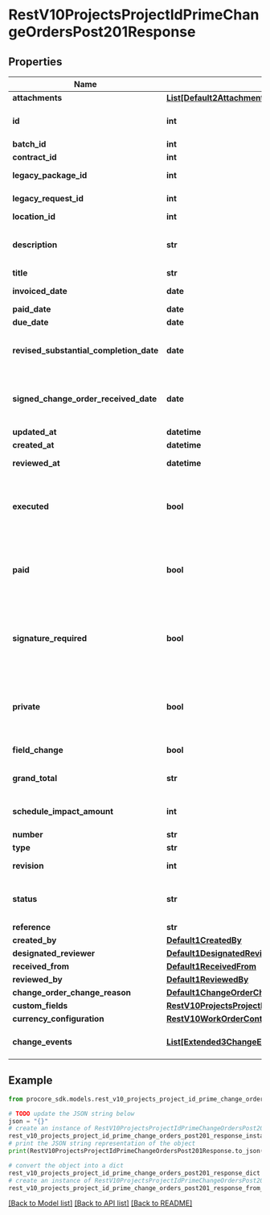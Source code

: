 # RestV10ProjectsProjectIdPrimeChangeOrdersPost201Response


## Properties

Name | Type | Description | Notes
------------ | ------------- | ------------- | -------------
**attachments** | [**List[Default2AttachmentsInner]**](Default2AttachmentsInner.md) | Attachments | [optional] 
**id** | **int** | Prime Change Order ID | [optional] 
**batch_id** | **int** | Batch ID | [optional] 
**contract_id** | **int** | Contract ID | [optional] 
**legacy_package_id** | **int** | Legacy Package ID | [optional] 
**legacy_request_id** | **int** | Legacy Request ID | [optional] 
**location_id** | **int** | Location ID | [optional] 
**description** | **str** | Description of the Prime Change Order | [optional] 
**title** | **str** | Title | [optional] 
**invoiced_date** | **date** | Invoiced date | [optional] 
**paid_date** | **date** | Paid date | [optional] 
**due_date** | **date** | Due date | [optional] 
**revised_substantial_completion_date** | **date** | Revised substantial completion date | [optional] 
**signed_change_order_received_date** | **date** | Signed change order received date | [optional] 
**updated_at** | **datetime** |  | [optional] 
**created_at** | **datetime** | Created at | [optional] 
**reviewed_at** | **datetime** | Approved date | [optional] 
**executed** | **bool** | Whether or not the Prime Change Order is executed | [optional] 
**paid** | **bool** | Whether or not the Prime Change Order is paid | [optional] 
**signature_required** | **bool** | Whether or not a signature is required on the Prime Change Order | [optional] 
**private** | **bool** | Only show this Contract to Admins and specific Accessors | [optional] 
**field_change** | **bool** | Field change | [optional] 
**grand_total** | **str** | Total including markup | [optional] 
**schedule_impact_amount** | **int** | Schedule impact in days | [optional] 
**number** | **str** | Number | [optional] 
**type** | **str** | Type | [optional] 
**revision** | **int** | Revision number | [optional] 
**status** | **str** | The status of the Prime Change Order | [optional] 
**reference** | **str** | Reference | [optional] 
**created_by** | [**Default1CreatedBy**](Default1CreatedBy.md) |  | [optional] 
**designated_reviewer** | [**Default1DesignatedReviewer**](Default1DesignatedReviewer.md) |  | [optional] 
**received_from** | [**Default1ReceivedFrom**](Default1ReceivedFrom.md) |  | [optional] 
**reviewed_by** | [**Default1ReviewedBy**](Default1ReviewedBy.md) |  | [optional] 
**change_order_change_reason** | [**Default1ChangeOrderChangeReason**](Default1ChangeOrderChangeReason.md) |  | [optional] 
**custom_fields** | [**RestV10ProjectsProjectIdVisitorLogsGet200ResponseInnerCustomFields**](RestV10ProjectsProjectIdVisitorLogsGet200ResponseInnerCustomFields.md) |  | [optional] 
**currency_configuration** | [**RestV10WorkOrderContractsGet200ResponseInnerCurrencyConfiguration**](RestV10WorkOrderContractsGet200ResponseInnerCurrencyConfiguration.md) |  | [optional] 
**change_events** | [**List[Extended3ChangeEventsInner]**](Extended3ChangeEventsInner.md) | Change Events linked | [optional] 

## Example

```python
from procore_sdk.models.rest_v10_projects_project_id_prime_change_orders_post201_response import RestV10ProjectsProjectIdPrimeChangeOrdersPost201Response

# TODO update the JSON string below
json = "{}"
# create an instance of RestV10ProjectsProjectIdPrimeChangeOrdersPost201Response from a JSON string
rest_v10_projects_project_id_prime_change_orders_post201_response_instance = RestV10ProjectsProjectIdPrimeChangeOrdersPost201Response.from_json(json)
# print the JSON string representation of the object
print(RestV10ProjectsProjectIdPrimeChangeOrdersPost201Response.to_json())

# convert the object into a dict
rest_v10_projects_project_id_prime_change_orders_post201_response_dict = rest_v10_projects_project_id_prime_change_orders_post201_response_instance.to_dict()
# create an instance of RestV10ProjectsProjectIdPrimeChangeOrdersPost201Response from a dict
rest_v10_projects_project_id_prime_change_orders_post201_response_from_dict = RestV10ProjectsProjectIdPrimeChangeOrdersPost201Response.from_dict(rest_v10_projects_project_id_prime_change_orders_post201_response_dict)
```
[[Back to Model list]](../README.md#documentation-for-models) [[Back to API list]](../README.md#documentation-for-api-endpoints) [[Back to README]](../README.md)


